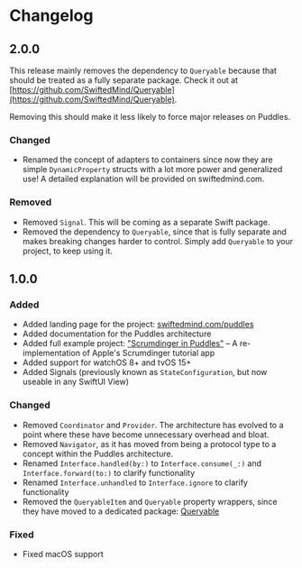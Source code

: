 # Changelog

## 2.0.0

This release mainly removes the dependency to `Queryable` because that should be treated as a fully separate package. Check it out at [https://github.com/SwiftedMind/Queryable](https://github.com/SwiftedMind/Queryable).

Removing this should make it less likely to force major releases on Puddles. 

### Changed

- Renamed the concept of adapters to containers since now they are simple `DynamicProperty` structs with a lot more power and generalized use! A detailed explanation will be provided on swiftedmind.com.

### Removed

- Removed `Signal`. This will be coming as a separate Swift package.
- Removed the dependency to `Queryable`, since that is fully separate and makes breaking changes harder to control. Simply add `Queryable` to your project, to keep using it. 

## 1.0.0

### Added

- Added landing page for the project: [swiftedmind.com/puddles](https://www.swiftedmind.com/puddles)
- Added documentation for the Puddles architecture
- Added full example project: ["Scrumdinger in Puddles"](https://github.com/SwiftedMind/Scrumdinger) – A re-implementation of Apple's Scrumdinger tutorial app
- Added support for watchOS 8+ and tvOS 15+
- Added Signals (previously known as `StateConfiguration`, but now useable in any SwiftUI View)

### Changed

- Removed `Coordinator` and `Provider`. The architecture has evolved to a point where these have become unnecessary overhead and bloat.
- Removed `Navigator`, as it has moved from being a protocol type to a concept within the Puddles architecture.
- Renamed `Interface.handled(by:)` to `Interface.consume(_:)` and `Interface.forward(to:)` to clarify functionality
- Renamed `Interface.unhandled` to `Interface.ignore` to clarify functionality
- Removed the `QueryableItem` and `Queryable` property wrappers, since they have moved to a dedicated package: [Queryable](https://github.com/SwiftedMind/Queryable)

### Fixed

- Fixed macOS support
